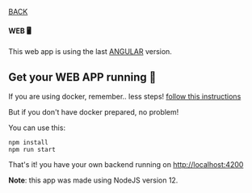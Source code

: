 [BACK](../README.md)

#### WEB 🖥️

This web app is using the last [ANGULAR](https://angular.io) version.

## Get your WEB APP running 🏃

If you are using docker, remember.. less steps! [follow this instructions](../README.md)

But if you don't have docker prepared, no problem!

You can use this:
```
npm install
npm run start
```

That's it! you have your own backend running on [http://localhost:4200](http://localhost:4200)

**Note**: this app was made using NodeJS version 12.
